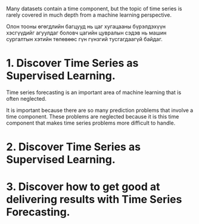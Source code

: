 Many datasets contain a time component, but the topic of time series is rarely covered in much depth from a machine learning perspective.

Олон тооны өгөгдлийн багцууд нь цаг хугацааны бүрэлдэхүүн хэсгүүдийг агуулдаг боловч цагийн цувралын сэдэв нь машин сургалтын хэтийн төлөвөөс гүн гүнзгий тусгагдаагүй байдаг.

# 1. Discover Time Series as Supervised Learning.

Time series forecasting is an important area of machine learning that is often neglected.

It is important because there are so many prediction problems that involve a time component. These problems are neglected because it is this time component that makes time series problems more difficult to handle.

# 2. Discover Time Series as Supervised Learning.



# 3. Discover how to get good at delivering results with Time Series Forecasting.
